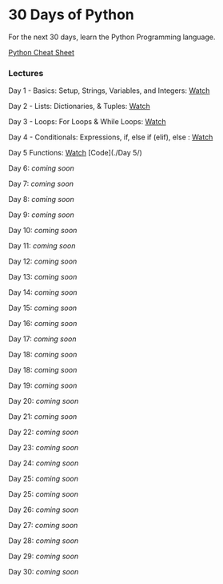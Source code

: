 # 30 Days of Python

For the next 30 days, learn the Python Programming language.

[Python Cheat Sheet](./PythonCheatSheet.md)


### Lectures 
Day 1 - Basics: Setup, Strings, Variables, and Integers: [Watch](https://www.codingforentrepreneurs.com/projects/30-days-python/day-1-basics-setup-strings-variables-and-integers/)

Day 2 - Lists: Dictionaries, & Tuples: [Watch](https://www.codingforentrepreneurs.com/projects/30-days-python/day-2-lists-dictionaries-tuples/)

Day 3 - Loops: For Loops & While Loops: [Watch](https://www.codingforentrepreneurs.com/projects/30-days-python/day-3-loops-loops-while-loops/)

Day 4 - Conditionals: Expressions, if, else if (elif), else : [Watch](https://www.codingforentrepreneurs.com/projects/30-days-python/day-4-conditionals-expressions-if-else-if-elif-els/)

Day 5 Functions: 
    [Watch](https://www.codingforentrepreneurs.com/projects/30-days-python/day-5-functions/)
    [Code](./Day 5/)

Day 6: _coming soon_

Day 7: _coming soon_

Day 8: _coming soon_

Day 9: _coming soon_

Day 10: _coming soon_

Day 11: _coming soon_

Day 12: _coming soon_

Day 13: _coming soon_

Day 14: _coming soon_

Day 15: _coming soon_

Day 16: _coming soon_

Day 17: _coming soon_

Day 18: _coming soon_

Day 18: _coming soon_

Day 19: _coming soon_

Day 20: _coming soon_

Day 21: _coming soon_

Day 22: _coming soon_

Day 23: _coming soon_

Day 24: _coming soon_

Day 25: _coming soon_

Day 25: _coming soon_

Day 26: _coming soon_

Day 27: _coming soon_

Day 28: _coming soon_

Day 29: _coming soon_

Day 30: _coming soon_

